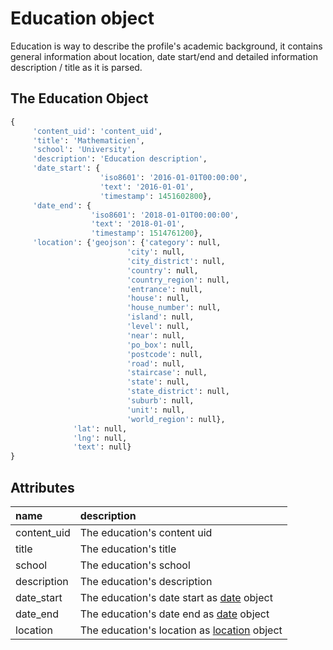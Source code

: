 # Education object

Education is way to describe the profile's academic background, it contains general information about location, date start/end and detailed information description / title as it is parsed.

## The Education Object

```python
{
     'content_uid': 'content_uid',
     'title': 'Mathematicien',
     'school': 'University',
     'description': 'Education description',
     'date_start': {
                    'iso8601': '2016-01-01T00:00:00',
                    'text': '2016-01-01',
                    'timestamp': 1451602800},
     'date_end': {
                  'iso8601': '2018-01-01T00:00:00', 
                  'text': '2018-01-01', 
                  'timestamp': 1514761200},
     'location': {'geojson': {'category': null,
                          'city': null,
                          'city_district': null,
                          'country': null,
                          'country_region': null,
                          'entrance': null,
                          'house': null,
                          'house_number': null,
                          'island': null,
                          'level': null,
                          'near': null,
                          'po_box': null,
                          'postcode': null,
                          'road': null,
                          'staircase': null,
                          'state': null,
                          'state_district': null,
                          'suburb': null,
                          'unit': null,
                          'world_region': null},
              'lat': null,
              'lng': null,
              'text': null}
}
```

## Attributes

| name | description |
| :--- | :--- |
| content\_uid | The education's content uid |
| title | The education's title |
| school | The education's school |
| description | The education's description |
| date\_start | The education's date start as [date](https://developers.hrflow.ai/hr-json/profile-objects/date-object) object |
| date\_end | The education's date end as [date](https://developers.hrflow.ai/hr-json/profile-objects/date-object) object |
| location | The education's location as [location](https://developers.hrflow.ai/hr-json/profile-objects/location-object) object |

